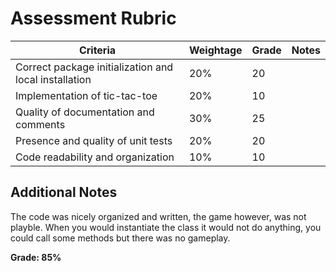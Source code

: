 # Assessment Rubric

| Criteria                                     | Weightage | Grade | Notes |
| -------------------------------------------- | --------- | ----- | ----- |
| Correct package initialization and local installation | 20%      |   20    |       |
| Implementation of tic-tac-toe                | 20%      |   10    |       |
| Quality of documentation and comments        | 30%      |   25    |       |
| Presence and quality of unit tests           | 20%      |    20   |       |
| Code readability and organization            | 10%      |   10    |       |

## Additional Notes

The code was nicely organized and written, the game however, was not playble. When you would instantiate the class it would not do anything, you could call some methods but there was no gameplay. 

**Grade: 85%**